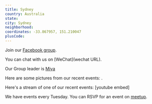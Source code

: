 ```yaml
---
title: Sydney
country: Australia
state: 
city: Sydney
neighborhood: 
coordinates: -33.867957, 151.210047
plusCode:
---
```

Join our [Facebook group](https://www.facebook.com/groups/free.code.camp.sydney.au).

You can chat with us on [WeChat](wechat URL).

Our Group leader is [Miya](freecodecamp.org/miya)

Here are some pictures from our recent events:
![]().

Here's a stream of one of our recent events:
[youtube embed]

We have events every Tuesday. You can RSVP for an event on [meetup](meetupurl).
